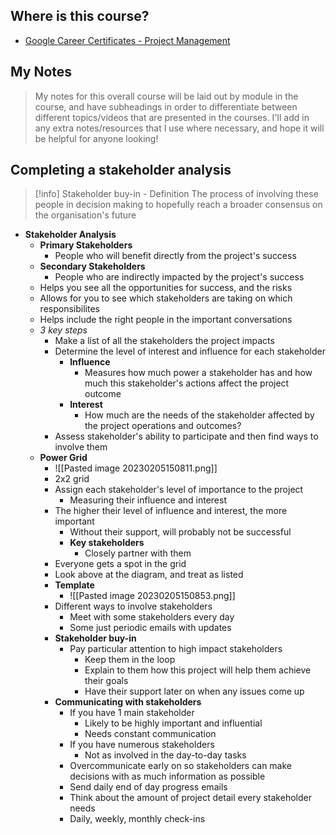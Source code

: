 ## Where is this course?
- [Google Career Certificates - Project Management](https://www.coursera.org/professional-certificates/google-project-management)

## My Notes
> My notes for this overall course will be laid out by module in the course, and have subheadings in order to differentiate between different topics/videos that are presented in the courses. I'll add in any extra notes/resources that I use where necessary, and hope it will be helpful for anyone looking!


## Completing a stakeholder analysis
> [!info] Stakeholder buy-in - Definition
> The process of involving these people in decision making to hopefully reach a broader consensus  on the organisation's future
- **Stakeholder Analysis**
	- **Primary Stakeholders**
		- People who will benefit directly from the project's success
	- **Secondary Stakeholders**
		- People who are indirectly impacted by the project's success
	- Helps you see all the opportunities for success, and the risks
	- Allows for you to see which stakeholders are taking on which responsibilites
	- Helps include the right people in the important conversations
	- *3 key steps*
		- Make a list of all the stakeholders the project impacts
		- Determine the level of interest and influence for each stakeholder
			- **Influence**
				- Measures how much power a stakeholder has and how much this stakeholder's actions affect the project outcome
			- **Interest**
				- How much are the needs of the stakeholder affected by the project operations and outcomes?
		- Assess stakeholder's ability to participate and then find ways to involve them
	- **Power Grid**
		- ![[Pasted image 20230205150811.png]]
		- 2x2 grid
		- Assign each stakeholder's level of importance to the project
			- Measuring their influence and interest
		- The higher their level of influence and interest, the more important
			- Without their support, will probably not be successful
			- **Key stakeholders**
				- Closely partner with them
		- Everyone gets a spot in the grid
		- Look above at the diagram, and treat as listed
		- **Template**
			- ![[Pasted image 20230205150853.png]]
		- Different ways to involve stakeholders
			- Meet with some stakeholders every day
			- Some just periodic emails with updates
		- **Stakeholder buy-in**
			- Pay particular attention to high impact stakeholders
				- Keep them in the loop
				- Explain to them how this project will help them achieve their goals
				- Have their support later on when any issues come up
		- **Communicating with stakeholders**
			- If you have 1 main stakeholder
				- Likely to be highly important and influential
				- Needs constant communication
			- If you have numerous stakeholders
				- Not as involved in the day-to-day tasks
			- Overcommunicate early on so stakeholders can make decisions with as much information as possible
			- Send daily end of day progress emails
			- Think about the amount of project detail every stakeholder needs
			- Daily, weekly, monthly check-ins